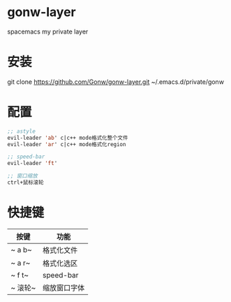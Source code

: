 # gonw-layer
spacemacs my private layer

# 安装
git clone https://github.com/Gonw/gonw-layer.git ~/.emacs.d/private/gonw

# 配置
```lisp
;; astyle
evil-leader 'ab' c|c++ mode格式化整个文件
evil-leader 'ar' c|c++ mode格式化region

;; speed-bar
evil-leader 'ft'

;; 窗口缩放
ctrl+鼠标滚轮

```

# 快捷键
| 按键          | 功能         |
|---------------|--------------|
| ~<SPC> a b~   | 格式化文件   |
| ~<SPC> a r~   | 格式化选区   |
| ~<SPC> f t~   | speed-bar    |
| ~<CTRL> 滚轮~ | 缩放窗口字体 |
